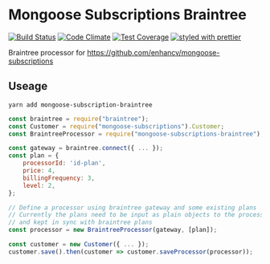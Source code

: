 Mongoose Subscriptions Braintree
================================

[![Build Status](https://travis-ci.org/enhancv/mongoose-subscriptions-braintree.svg?branch=master)](https://travis-ci.org/enhancv/mongoose-subscriptions-braintree)
[![Code Climate](https://codeclimate.com/github/enhancv/mongoose-subscriptions-braintree/badges/gpa.svg)](https://codeclimate.com/github/enhancv/mongoose-subscriptions-braintree)
[![Test Coverage](https://codeclimate.com/github/enhancv/mongoose-subscriptions-braintree/badges/coverage.svg)](https://codeclimate.com/github/enhancv/mongoose-subscriptions-braintree/coverage)
[![styled with prettier](https://img.shields.io/badge/styled_with-prettier-ff69b4.svg)](https://github.com/prettier/prettier)

Braintree processor for https://github.com/enhancv/mongoose-subscriptions

Useage
------

```
yarn add mongoose-subscription-braintree
```

```javascript
const braintree = require("braintree");
const Customer = require("mongoose-subscriptions").Customer;
const BraintreeProcessor = require("mongoose-subscriptions-braintree");

const gateway = braintree.connect({ ... });
const plan = {
    processorId: 'id-plan',
    price: 4,
    billingFrequency: 3,
    level: 2,
};

// Define a processor using braintree gateway and some existing plans
// Currently the plans need to be input as plain objects to the processor
// and kept in sync with braintree plans
const processor = new BraintreeProcessor(gateway, [plan]);

const customer = new Customer({ ... });
customer.save().then(customer => customer.saveProcessor(processor));
```
